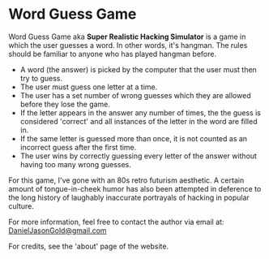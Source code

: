 # Word Guess Game
Word Guess Game aka **Super Realistic Hacking Simulator** is a game in which the user guesses a word. In other words, it's hangman. The rules should be familiar to anyone who has played hangman before.

* A word (the answer) is picked by the computer that the user must then try to guess.
* The user must guess one letter at a time.
* The user has a set number of wrong guesses which they are allowed before they lose the game.
* If the letter appears in the answer any number of times, the the guess is considered 'correct' and all instances of the letter in the word are filled in.
* If the same letter is guessed more than once, it is not counted as an incorrect guess after the first time.
* The user wins by correctly guessing every letter of the answer without having too many wrong guesses.

For this game, I've gone with an 80s retro futurism aesthetic. A certain amount of tongue-in-cheek humor has also been attempted in deference to the long history of laughably inaccurate portrayals of hacking in popular culture. 

For more information, feel free to contact the author via email at: [DanielJasonGold@gmail.com](mailto:DanielJasonGold@gmail.com)



For credits, see the 'about' page of the website.